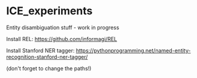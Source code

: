 # ICE_experiments
Entity disambiguation stuff - work in progress

Install REL: https://github.com/informagi/REL

Install Stanford NER tagger: https://pythonprogramming.net/named-entity-recognition-stanford-ner-tagger/

(don't forget to change the paths!)



